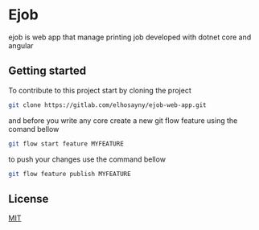 # Ejob

ejob is web app that manage printing job developed with dotnet core and angular 

## Getting started

To contribute to this project start by cloning the project

```bash
git clone https://gitlab.com/elhosayny/ejob-web-app.git
```
and before you write any core create a new git flow feature using the comand bellow

```bash
git flow start feature MYFEATURE
```

to push your changes use the command bellow

```bash
git flow feature publish MYFEATURE	
```

## License
[MIT](https://choosealicense.com/licenses/mit/)